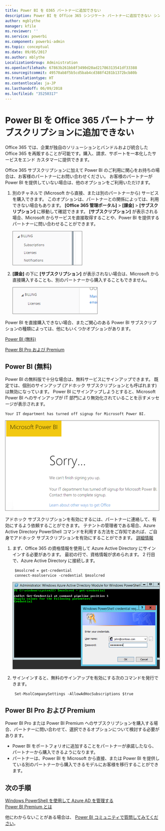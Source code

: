 ```yaml
---
title: Power BI を O365 パートナーに追加できない
description: Power BI を Office 365 シンジケート パートナーに追加できない シンジケート モデルは Office 365 で使用される購入モデルです。
author: mgblythe
manager: kfile
ms.reviewer: ''
ms.service: powerbi
ms.component: powerbi-admin
ms.topic: conceptual
ms.date: 09/05/2017
ms.author: mblythe
LocalizationGroup: Administration
ms.openlocfilehash: 67863b261bb8f3490d20ad21786313541df33388
ms.sourcegitcommit: 49570ab8f5b5cd5bab4cd388f4281b1372bcb80b
ms.translationtype: HT
ms.contentlocale: ja-JP
ms.lasthandoff: 06/09/2018
ms.locfileid: "35250317"
---
```

# <a name="unable-to-add-power-bi-to-office-365-partner-subscription"></a>Power BI を Office 365 パートナー サブスクリプションに追加できない
Office 365 では、企業が独自のソリューションとバンドルおよび統合した Office 365 を再販することが可能です。購入、請求、サポートを一本化したサービスをエンド カスタマーに提供できます。

Office 365 サブスクリプションに加えて Power BI のご利用に関心をお持ちの場合は、お客様のパートナーにお問い合わせください。 お客様のパートナーが Power BI を提供していない場合は、他のオプションをご利用いただけます。

1. 別のチャネルで (Microsoft から直接、または別のパートナーから) サービスを購入できます。 このオプションは、パートナーとの関係によっては、利用できない場合もあります。 **[Office 365 管理ポータル]** > **[課金]** > **[サブスクリプション]** に移動して確認できます。 **[サブスクリプション]** が表示される場合、Microsoft からサービスを直接取得することや、Power BI を提供するパートナーに問い合わせることができます。
   
    ![](media/service-admin-syndication-partner/billingsub.png)
2. **[課金]** の下に **[サブスクリプション]** が表示されない場合は、Microsoft から直接購入することも、別のパートナーから購入することもできません。 
   
   ![](media/service-admin-syndication-partner/billing.png)

Power BI を直接購入できない場合、またご関心のある Power BI サブスクリプションの種類によっては、他にもいくつかオプションがあります。

[Power BI (無料)](#power-bi-free)

[Power BI Pro および Premium](#power-bi-pro)

## <a name="power-bi-free"></a>Power BI (無料)
Power BI の無料版で十分な場合は、無料サービスにサインアップできます。 既定では、個別のサインアップ (アドホック サブスクリプションとも呼ばれます) は無効になっています。 Power BI にサインアップしようとすると、Microsoft Power BI へのサインアップが IT 部門により無効化されていることを示すメッセージが表示されます。

    Your IT department has turned off signup for Microsoft Power BI.

![](media/service-admin-syndication-partner/sorry.png)

アドホック サブスクリプションを有効にするには、パートナーに連絡して、有効にするよう依頼することができます。 テナントの管理者である場合、Azure Active Directory PowerShell コマンドを利用する方法をご存知であれば、ご自身でアドホック サブスクリプションを有効にすることができます。 [詳細情報](https://technet.microsoft.com/library/jj151815.aspx)

1. まず、Office 365 の資格情報を使用して Azure Active Directory にサインインする必要があります。 最初の行で、資格情報が求められます。 2 行目で、Azure Active Directory に接続します。
   
        $msolcred = get-credential
        connect-msolservice -credential $msolcred
   
    ![](media/service-admin-syndication-partner/aad-signin.png)
2. サインインすると、無料のサインアップを有効にする次のコマンドを発行できます。
   
        Set-MsolCompanySettings -AllowAdHocSubscriptions $true

## <a name="power-bi-pro-and-premium"></a>Power BI Pro および Premium
Power BI Pro または Power BI Premium へのサブスクリプションを購入する場合、パートナーに問い合わせて、選択できるオプションについて検討する必要があります。

* Power BI をポートフォリオに追加することをパートナーが承諾したなら、パートナーから購入できるようになります。
* パートナーは、Power BI を Microsoft から直接、または Power BI を提供している別のパートナーから購入できるモデルにお客様を移行することができます。

## <a name="next-steps"></a>次の手順
[Windows PowerShell を使用して Azure AD を管理する](https://technet.microsoft.com/library/jj151815.aspx)  
[Power BI Premium とは](service-premium.md)

他にわからないことがある場合は、 [Power BI コミュニティで質問してみてください](http://community.powerbi.com/)。

